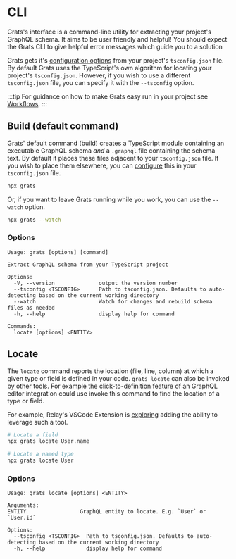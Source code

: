 # CLI

Grats's interface is a command-line utility for extracting your project's GraphQL schema. It aims to be user friendly and helpful! You should expect the Grats CLI to give helpful error messages which guide you to a solution

Grats gets it's [configuration options](./03-configuration.md) from your project's `tsconfig.json` file. By default Grats uses the TypeScript's own algorithm for locating your project's `tsconfig.json`. However, if you wish to use a different `tsconfig.json` file, you can specify it with the `--tsconfig` option.

:::tip
For guidance on how to make Grats easy run in your project see [Workflows](../05-guides/01-workflows.md).
:::

## Build (default command)

Grats' default command (build) creates a TypeScript module containing an executable GraphQL schema _and_ a `.graphql` file containing the schema text. By default it places these files adjacent to your `tsconfig.json` file. If you wish to place them elsewhere, you can [configure](./03-configuration.md) this in your `tsconfig.json` file.

```bash
npx grats
```

Or, if you want to leave Grats running while you work, you can use the `--watch` option.

```bash
npx grats --watch
```

### Options

```
Usage: grats [options] [command]

Extract GraphQL schema from your TypeScript project

Options:
  -V, --version              output the version number
  --tsconfig <TSCONFIG>      Path to tsconfig.json. Defaults to auto-detecting based on the current working directory
  --watch                    Watch for changes and rebuild schema files as needed
  -h, --help                 display help for command

Commands:
  locate [options] <ENTITY>
```

## Locate

The `locate` command reports the location (file, line, column) at which a given type or field is defined in your code. `grats locate` can also be invoked by other tools. For example the click-to-definition feature of an GraphQL editor integration could use invoke this command to find the location of a type or field.

For example, Relay's VSCode Extension is [exploring](https://github.com/facebook/relay/pull/4434) adding the ability to leverage such a tool.

```bash
# Locate a field
npx grats locate User.name

# Locate a named type
npx grats locate User
```

### Options

```
Usage: grats locate [options] <ENTITY>

Arguments:
ENTITY                 GraphQL entity to locate. E.g. `User` or `User.id`

Options:
  --tsconfig <TSCONFIG>  Path to tsconfig.json. Defaults to auto-detecting based on the current working directory
  -h, --help             display help for command
```
